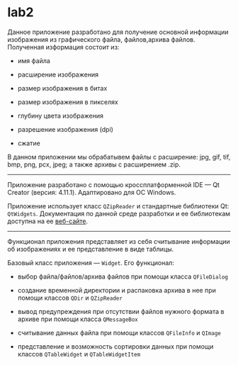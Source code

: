 # lab2
Данное приложение разработано для получение основной информации изображения из графического файла, файлов,архива файлов. Полученная изформация состоит из:
* имя файла

* расширение изображения

* размер изображения в битах

* размер изображения в пикселях

* глубину цвета изображения

* разрешение изображения (dpi)

* сжатие

В данном приложении мы обрабатывем файлы с расширение: jpg, gif, tif, bmp, png, pcx, jpeg; а также архивы с расширением .zip.
___
Приложение разработано с помощью кроссплатформенной IDE — Qt Creator (версия: 4.11.1). Адаптировано для ОС Windows.

Приложение использует класс `QZipReader` и стандартные библиотеки Qt: `QtWidgets`. Документация по данной среде разработки и ее библиотекам доступна на ее [веб-сайте](https://doc.qt.io).
___
Функционал приложения представляет из себя считывание информации об изображениях и ее представление в виде таблицы.

Базовый класс приложения — `Widget`. Его функционал: 

* выбор файла/файлов/архива файлов при помощи класса `QFileDialog`

* создание временной директории и распаковка архива в нее при помощи классов `QDir` и `QZipReader`

* вывод предупреждения при отсутствии файлов нужного формата в архиве при помощи класса `QMessageBox`

* считывание данных файла при помощи классов `QFileInfo` и `QImage`

* представление и возможность сортировки данных при помощи классов `QTableWidget` и `QTableWidgetItem`
